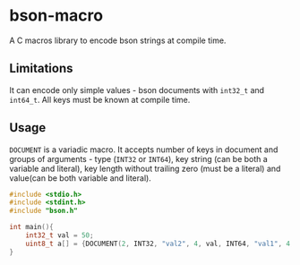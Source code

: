 # bson-macro

A C macros library to encode bson strings at compile time. 

## Limitations
It can encode only simple values - bson documents with `int32_t` and `int64_t`. All keys must be known at compile time.

## Usage 
`DOCUMENT` is a variadic macro. It accepts number of keys in document and groups of arguments - type (`INT32` or `INT64`), key string (can be both a variable and literal), key length without trailing zero (must be a literal) and value(can be both variable and literal).
```c
#include <stdio.h>
#include <stdint.h>
#include "bson.h"

int main(){
    int32_t val = 50;
    uint8_t a[] = {DOCUMENT(2, INT32, "val2", 4, val, INT64, "val1", 4, 100)};
}
```

